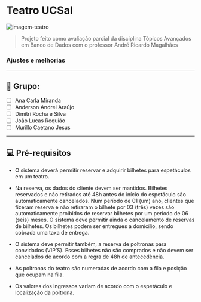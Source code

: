 # Teatro UCSal

<img src="[[exemplo-image.png](https://unsplash.com/photos/G16kFHYvCoQ?utm_source=unsplash&utm_medium=referral&utm_content=creditShareLink)](https://images.unsplash.com/photo-1610890690846-5149750c8634?crop=entropy&cs=tinysrgb&fm=jpg&ixlib=rb-1.2.1&q=80&raw_url=true&ixid=MnwxMjA3fDB8MHxwaG90by1wYWdlfHx8fGVufDB8fHx8&auto=format&fit=crop&w=1471)" alt="imagem-teatro">

> Projeto feito como avaliação parcial da disciplina Tópicos Avançados em Banco de Dados com o professor André Ricardo Magalhães
### Ajustes e melhorias

<hr>

## 🤝 Grupo:

- [ ] Ana Carla Miranda
- [ ] Anderson Andrei Araújo
- [ ] Dimitri Rocha e Silva
- [ ] João Lucas Requião
- [ ] Murillo Caetano Jesus

<hr>

## 💻 Pré-requisitos

* O sistema deverá permitir reservar e adquirir bilhetes para espetáculos em um teatro.

* Na reserva, os dados do cliente devem ser mantidos. Bilhetes reservados e não retirados até 48h antes do
início do espetáculo são automaticamente cancelados. Num período de 01 (um) ano, clientes que fizeram
reserva e não retiraram o bilhete por 03 (três) vezes são automaticamente proibidos de reservar bilhetes por
um período de 06 (seis) meses. O sistema deve permitir ainda o cancelamento de reservas de bilhetes.
Os bilhetes podem ser entregues a domicílio, sendo cobrada uma taxa de entrega.

* O sistema deve permitir também, a reserva de poltronas para convidados (VIP’S). Esses bilhetes não são
comprados e não devem ser cancelados de acordo com a regra de 48h de antecedência.

* As poltronas do teatro são numeradas de acordo com a fila e posição que ocupam na fila.

* Os valores dos ingressos variam de acordo com o espetáculo e localização da poltrona.
